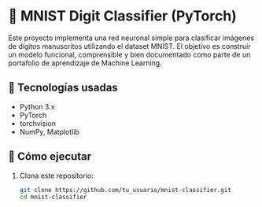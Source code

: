 # 🧠 MNIST Digit Classifier (PyTorch)

Este proyecto implementa una red neuronal simple para clasificar imágenes de dígitos manuscritos utilizando el dataset MNIST. El objetivo es construir un modelo funcional, comprensible y bien documentado como parte de un portafolio de aprendizaje de Machine Learning.

## 🔧 Tecnologías usadas

- Python 3.x
- PyTorch
- torchvision
- NumPy, Matplotlib

## 🚀 Cómo ejecutar

1. Clona este repositorio:
   ```bash
   git clone https://github.com/tu_usuario/mnist-classifier.git
   cd mnist-classifier
